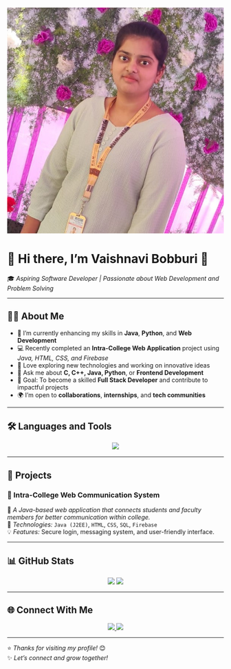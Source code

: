 <!-- Banner Section -->
![Vaishnavi Bobburi Banner](me.jpg)

# 💫 Hi there, I’m **Vaishnavi Bobburi** 👋  
🎓 *Aspiring Software Developer | Passionate about Web Development and Problem Solving*  

---

## 💁‍♀️ **About Me**
- 🌱 I’m currently enhancing my skills in **Java**, **Python**, and **Web Development**  
- 💻 Recently completed an **Intra-College Web Application** project using *Java, HTML, CSS, and Firebase*  
- 🧠 Love exploring new technologies and working on innovative ideas  
- 💬 Ask me about **C, C++, Java, Python**, or **Frontend Development**  
- 🎯 Goal: To become a skilled **Full Stack Developer** and contribute to impactful projects  
- 🌍 I’m open to **collaborations**, **internships**, and **tech communities**

---

## 🛠️ **Languages and Tools**
<p align="center">
  <img src="https://skillicons.dev/icons?i=c,cpp,java,python,html,css,javascript,react,git,github,vscode,firebase" />
</p>

---

## 🚀 **Projects**
### 🏫 Intra-College Web Communication System  
📌 *A Java-based web application that connects students and faculty members for better communication within college.*  
🔗 *Technologies:* `Java (J2EE)`, `HTML`, `CSS`, `SQL`, `Firebase`  
💡 *Features:* Secure login, messaging system, and user-friendly interface.

---

## 📊 **GitHub Stats**
<p align="center">
  <img src="https://github-readme-stats.vercel.app/api?username=Vaishnavi-bobburi&show_icons=true&theme=radical" height="160px"/>
  <img src="https://github-readme-stats.vercel.app/api/top-langs/?username=Vaishnavi-bobburi&layout=compact&theme=radical" height="160px"/>
</p>

---

## 🌐 **Connect With Me**
<p align="center">
  <a href="https://linkedin.com/in/vaishnavi-bobburi-a39a78310" target="_blank">
    <img src="https://img.shields.io/badge/LinkedIn-Vaishnavi_Bobburi-blue?style=for-the-badge&logo=linkedin"/>
  </a>
  <a href="mailto:vaishnavibobburi@gmail.com">
    <img src="https://img.shields.io/badge/Email-Vaishnavi_Bobburi-red?style=for-the-badge&logo=gmail"/>
  </a>
</p>

---

⭐ *Thanks for visiting my profile!* 😊  
✨ *Let’s connect and grow together!*

